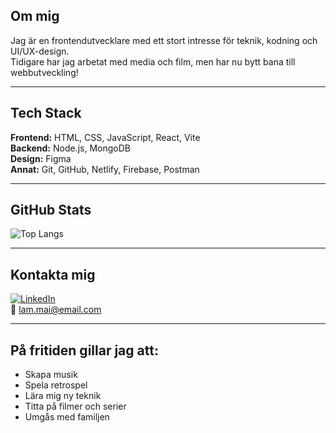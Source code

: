 ## Om mig
Jag är en frontendutvecklare med ett stort intresse för teknik, kodning och UI/UX-design.  
Tidigare har jag arbetat med media och film, men har nu bytt bana till webbutveckling!

---

## Tech Stack
**Frontend:** HTML, CSS, JavaScript, React, Vite  
**Backend:** Node.js, MongoDB  
**Design:** Figma  
**Annat:** Git, GitHub, Netlify, Firebase, Postman

---

## GitHub Stats

![Top Langs](https://github-readme-stats.vercel.app/api/top-langs/?username=lammai442&layout=compact&theme=tokyonight)

---

## Kontakta mig
[![LinkedIn](https://img.shields.io/badge/LinkedIn-blue?logo=linkedin)](https://www.linkedin.com/in/lam-mai)  
📧 lam.mai@email.com

---

## På fritiden gillar jag att:
- Skapa musik
- Spela retrospel
- Lära mig ny teknik
- Titta på filmer och serier
- Umgås med familjen
